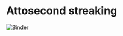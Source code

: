 # Attosecond streaking

[![Binder](https://mybinder.org/badge_logo.svg)](https://mybinder.org/v2/gh/lrlunin/attosecond-streaking/HEAD?labpath=interactive.ipynb)
